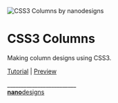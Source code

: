 <img src="http://tuts.nanodesignsbd.com/wp-content/uploads/2015/10/css3-column-by-nanodesigns-cover.jpg" alt="CSS3 Columns by nanodesigns">

# CSS3 Columns
Making column designs using CSS3.

[Tutorial](http://tuts.nanodesignsbd.com/column-design-with-css3/) | [Preview](http://mayeenulislam.github.io/css3-columns/)

_________________________<br>
[**nano**designs](http://nanodesignsbd.com/)